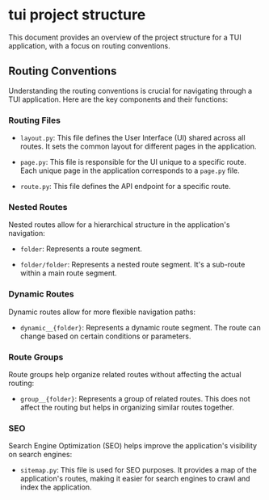 # tui project structure

This document provides an overview of the project structure for a TUI application, with a focus on routing conventions.

## Routing Conventions

Understanding the routing conventions is crucial for navigating through a TUI application. Here are the key components and their functions:

### Routing Files

- `layout.py`: This file defines the User Interface (UI) shared across all routes. It sets the common layout for different pages in the application.

- `page.py`: This file is responsible for the UI unique to a specific route. Each unique page in the application corresponds to a `page.py` file.

- `route.py`: This file defines the API endpoint for a specific route.

### Nested Routes

Nested routes allow for a hierarchical structure in the application's navigation:

- `folder`: Represents a route segment.

- `folder/folder`: Represents a nested route segment. It's a sub-route within a main route segment.

### Dynamic Routes

Dynamic routes allow for more flexible navigation paths:

- `dynamic__{folder}`: Represents a dynamic route segment. The route can change based on certain conditions or parameters.

### Route Groups

Route groups help organize related routes without affecting the actual routing:

- `group__{folder}`: Represents a group of related routes. This does not affect the routing but helps in organizing similar routes together.

### SEO

Search Engine Optimization (SEO) helps improve the application's visibility on search engines:

- `sitemap.py`: This file is used for SEO purposes. It provides a map of the application's routes, making it easier for search engines to crawl and index the application.
